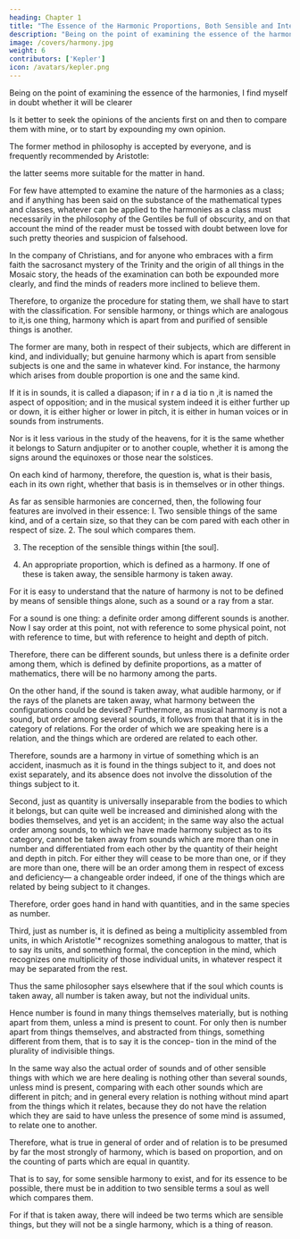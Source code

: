 ```yaml
---
heading: Chapter 1
title: "The Essence of the Harmonic Proportions, Both Sensible and Intelligible"
description: "Being on the point of examining the essence of the harmonies, I find myself in doubt whether it will be clearer"
image: /covers/harmony.jpg
weight: 6
contributors: ['Kepler']
icon: /avatars/kepler.png
---
```



Being on the point of examining the essence of the harmonies, I find myself in doubt whether it will be clearer 

Is it better to seek the opinions of the ancients first on and then to compare them with mine, or to start by expounding my own opinion. 

The former method in philosophy is accepted by everyone, and is frequently recommended by Aristotle:

the latter seems more suitable for the matter in hand.

For few have attempted to examine the nature of the harmonies as a class; and if anything has been said on the substance of the mathematical types and classes, whatever can be applied to the harmonies as a class must necessarily in the philosophy of the Gentiles be full of obscurity, and on that account the mind of the reader must be tossed with doubt between love for such pretty theories and suspicion of falsehood. 

In the company of Christians, and for anyone who embraces with a firm faith the sacrosanct mystery of the Trinity and the origin of all things in the Mosaic story, the heads of the examination can both be expounded more clearly, and find the minds of readers more inclined to believe them.

Therefore, to organize the procedure for stating them, we shall have to start with the classification. For sensible harmony, or things which are analogous to it,is one thing, harmony which is apart from and purified of sensible things is another. 

The former are many, both in respect of their subjects, which are different in kind, and individually; but genuine harmony which is apart from sensible subjects is one and the same in whatever kind. For instance, the harmony which arises from double proportion is one and the same kind. 

If it is in sounds, it is called a diapason; if in r a d ia tio n ,it is named the aspect of opposition; and in the musical system indeed it is either further up or down, it is either higher or lower in pitch, it is either in human voices or in sounds from instruments. 

Nor is it less various in the study of the heavens, for it is the same whether it belongs to Saturn andjupiter or to another couple, whether it is among the signs around the equinoxes or those near the solstices.

On each kind of harmony, therefore, the question is, what is their basis, each in its own right, whether that basis is in themselves or in other things.

As far as sensible harmonies are concerned, then, the following four features are involved in their essence: I. Two sensible
things of the same kind, and of a certain size, so that they can be com pared with each other in respect of size. 2. The soul which compares them. 

3. The reception of the sensible things within [the soul]. 

4. An appropriate proportion, which is defined as a harmony. If one of these is taken away, the sensible harmony is taken away. 

For it is easy to understand that the nature of harmony is not to be defined by means of sensible things alone, such as a sound or a ray from a star. 

For a sound is one thing: a definite order among different sounds is another. Now I say order at this point, not with reference to some physical point, not with reference to time, but with reference to height and depth
of pitch. 

Therefore, there can be different sounds, but unless there is a definite order among them, which is defined by definite proportions, as a matter of mathematics, there will be no harmony among the parts. 

On the other hand, if the sound is taken away, what audible harmony, or if the rays of the planets are taken away, what harmony between the configurations could be devised? Furthermore, as musical harmony is not a sound, but order among several sounds, it follows from that that it is in the category of relations. For the order of which we are speaking here is a relation, and the things which are ordered are related to each other. 

Therefore, sounds are a harmony in virtue of something which is an accident, inasmuch as it is found in the things
subject to it, and does not exist separately, and its absence does not
involve the dissolution of the things subject to it.

Second, just as quantity is universally inseparable from the bodies to which it belongs, but can quite well be increased and diminished along with the bodies themselves, and yet is an accident; in the same way also the actual order among sounds, to which we have made harmony subject as to its category, cannot be taken away from sounds which are more than one in number and differentiated from each other by the quantity of their height and depth in pitch. For either they will cease to be more than one, or if they are more than one, there will be an order among them in respect of excess and deficiency— a changeable order indeed, if one of the things which are related by being subject to it changes. 

Therefore, order goes hand in hand with quantities, and in the same species as number. 

Third, just as number is, it is defined as being a multiplicity assembled from units, in which Aristotle'* recognizes something analogous to matter, that is to say its units, and something formal, the conception in the mind, which recognizes one multiplicity of those individual units, in whatever respect it may be separated from the rest.

Thus the same philosopher says elsewhere that if the soul which counts is taken away, all number is taken away, but not the individual units. 

Hence number is found in many things themselves materially, but is nothing apart from them, unless a mind is present to count. For only then is number apart from things themselves, and abstracted from things, something different from them, that is to say it is the concep- tion in the mind of the plurality of indivisible things.

In the same way also the actual order of sounds and of other sensible things with which we are here dealing is nothing other than several sounds, unless mind is present, comparing with each other sounds which are different in pitch; and in general every relation is nothing without mind apart from the things which it relates, because they do not have the relation which they are said to have unless the presence of some mind is assumed, to relate one to another.

Therefore, what is true in general of order and of relation is to be presumed by far the most strongly of harmony, which is based on proportion, and on the counting of parts which are equal in quantity.

That is to say, for some sensible harmony to exist, and for its essence to be possible, there must be in addition to two sensible terms a soul as well which compares them.

For if that is taken away, there will indeed be two terms which are sensible things, but they will not be a single harmony, which is a thing of reason.

